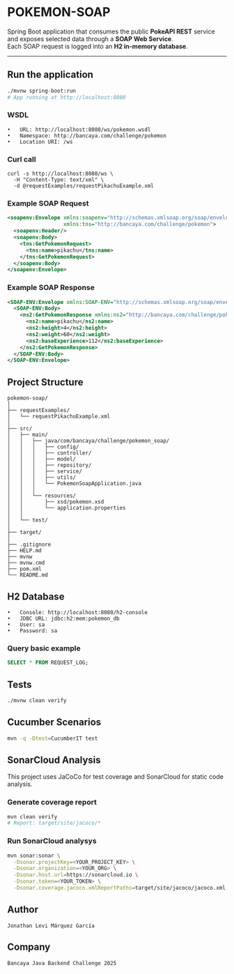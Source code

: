 # POKEMON-SOAP
Spring Boot application that consumes the public **PokeAPI REST** service and exposes selected data through a **SOAP Web Service**.  
Each SOAP request is logged into an **H2 in-memory database**.

---
## Run the application
```bash
./mvnw spring-boot:run
# App running at http://localhost:8080
```

### WSDL
	•	URL: http://localhost:8080/ws/pokemon.wsdl
	•	Namespace: http://bancaya.com/challenge/pokemon
	•	Location URI: /ws
 
### Curl call
```shell
curl -s http://localhost:8080/ws \
  -H "Content-Type: text/xml" \
  -d @requestExamples/requestPikachuExample.xml
```

### Example SOAP Request
```xml
<soapenv:Envelope xmlns:soapenv="http://schemas.xmlsoap.org/soap/envelope/"
                  xmlns:tns="http://bancaya.com/challenge/pokemon">
  <soapenv:Header/>
  <soapenv:Body>
    <tns:GetPokemonRequest>
      <tns:name>pikachu</tns:name>
    </tns:GetPokemonRequest>
  </soapenv:Body>
</soapenv:Envelope>
```


### Example SOAP Response
```xml
<SOAP-ENV:Envelope xmlns:SOAP-ENV="http://schemas.xmlsoap.org/soap/envelope/">
  <SOAP-ENV:Body>
    <ns2:GetPokemonResponse xmlns:ns2="http://bancaya.com/challenge/pokemon">
      <ns2:name>pikachu</ns2:name>
      <ns2:height>4</ns2:height>
      <ns2:weight>60</ns2:weight>
      <ns2:baseExperience>112</ns2:baseExperience>
    </ns2:GetPokemonResponse>
  </SOAP-ENV:Body> 
</SOAP-ENV:Envelope>
```

## Project Structure
```text
pokemon-soap/
│
├── requestExamples/
│   └── requestPikachuExample.xml
│
├── src/
│   ├── main/
│   │   ├── java/com/bancaya/challenge/pokemon_soap/
│   │   │   ├── config/
│   │   │   ├── controller/
│   │   │   ├── model/
│   │   │   ├── repository/
│   │   │   ├── service/
│   │   │   ├── utils/
│   │   │   └── PokemonSoapApplication.java
│   │   │
│   │   └── resources/
│   │       ├── xsd/pokemon.xsd
│   │       └── application.properties
│   │
│   └── test/
│
├── target/
│
├── .gitignore
├── HELP.md
├── mvnw
├── mvnw.cmd
├── pom.xml
└── README.md
```

## H2 Database
	•	Console: http://localhost:8080/h2-console
	•	JDBC URL: jdbc:h2:mem:pokemon_db
	•	User: sa
	•	Password: sa
### Query basic example
```sql
SELECT * FROM REQUEST_LOG;
```

## Tests
```bash
./mvnw clean verify
```

## Cucumber Scenarios
```bash
mvn -q -Dtest=CucumberIT test
```
## SonarCloud Analysis
This project uses JaCoCo for  test coverage and SonarCloud for  static code analysis.

### Generate coverage report 
```bash
mvn clean verify
# Report: target/site/jacoco/*
```

### Run SonarCloud analysys
```bash
mvn sonar:sonar \
  -Dsonar.projectKey=<YOUR_PROJECT_KEY> \
  -Dsonar.organization=<YOUR_ORG> \
  -Dsonar.host.url=https://sonarcloud.io \
  -Dsonar.token=<YOUR_TOKEN> \
  -Dsonar.coverage.jacoco.xmlReportPaths=target/site/jacoco/jacoco.xml
```


## Author
```text
Jonathan Levi Márquez García
```
## Company
```text
Bancaya Java Backend Challenge 2025
```